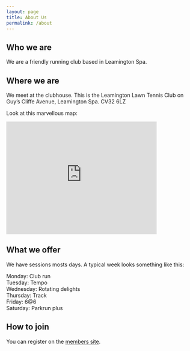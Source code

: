 ```yaml
---
layout: page
title: About Us
permalink: /about
---
```


## Who we are

We are a friendly running club based in Leamington Spa.

## Where we are

We meet at the clubhouse. This is the Leamington Lawn Tennis Club on Guy’s Cliffe Avenue, Leamington Spa. CV32 6LZ

Look at this marvellous map:

<iframe src="https://www.google.com/maps/embed?pb=!1m18!1m12!1m3!1d2560.9308101866063!2d-1.5532938985489082!3d52.294072779672874!2m3!1f0!2f0!3f0!3m2!1i1024!2i768!4f13.1!3m3!1m2!1s0x0%3A0x24641d3c1bca1f85!2sLeamington+Lawn+Tennis+%26+Squash+Club!5e1!3m2!1sen!2suk!4v1477842141561" width="400" height="300" frameborder="0" style="border:0" allowfullscreen></iframe>

## What we offer

We have sessions mosts days. A typical week looks something like this:

Monday: Club run  
Tuesday: Tempo  
Wednesday: Rotating delights  
Thursday: Track  
Friday: 6@6  
Saturday: Parkrun plus

## How to join

You can register on the [members site](http://members.spa-striders.co.uk/).
